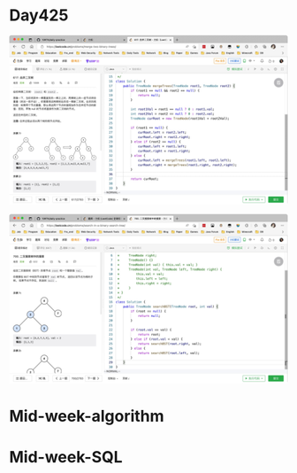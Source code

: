 # Day425

![day425](assets/day425.jpg)



![day425-01](assets/day425-01.jpg)



# Mid-week-algorithm



# Mid-week-SQL



